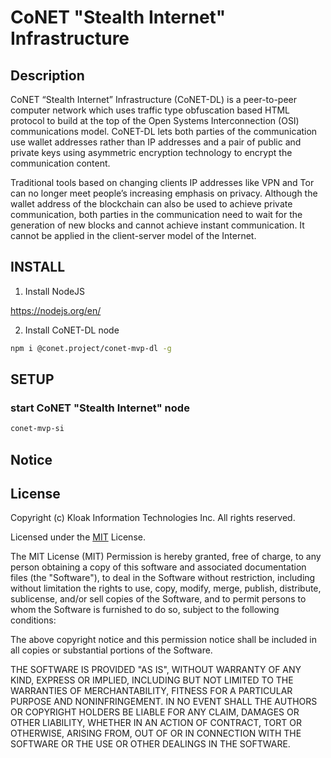 # CoNET "Stealth Internet" Infrastructure

## Description

CoNET “Stealth Internet” Infrastructure (CoNET-DL) is a peer-to-peer computer network which uses traffic type obfuscation based HTML protocol to build at the top of the Open Systems Interconnection (OSI) communications model. CoNET-DL lets both parties of the communication use wallet addresses rather than IP addresses and a pair of public and private keys using asymmetric encryption technology to encrypt the communication content.

Traditional tools based on changing clients IP addresses like VPN and Tor can no longer meet people’s increasing emphasis on privacy. Although the wallet address of the blockchain can also be used to achieve private communication, both parties in the communication need to wait for the generation of new blocks and cannot achieve instant communication. It cannot be applied in the client-server model of the Internet.

## INSTALL
1. Install NodeJS

https://nodejs.org/en/

2. Install CoNET-DL node
```bash
npm i @conet.project/conet-mvp-dl -g
```

## SETUP

### start CoNET "Stealth Internet" node

```bash
conet-mvp-si
```

## Notice


## License

Copyright (c) Kloak Information Technologies Inc. All rights reserved.

Licensed under the [MIT](LICENSE) License.

The MIT License (MIT)
Permission is hereby granted, free of charge, to any person obtaining a copy
of this software and associated documentation files (the "Software"), to deal
in the Software without restriction, including without limitation the rights
to use, copy, modify, merge, publish, distribute, sublicense, and/or sell
copies of the Software, and to permit persons to whom the Software is
furnished to do so, subject to the following conditions:

The above copyright notice and this permission notice shall be included in
all copies or substantial portions of the Software.

THE SOFTWARE IS PROVIDED "AS IS", WITHOUT WARRANTY OF ANY KIND, EXPRESS OR
IMPLIED, INCLUDING BUT NOT LIMITED TO THE WARRANTIES OF MERCHANTABILITY,
FITNESS FOR A PARTICULAR PURPOSE AND NONINFRINGEMENT. IN NO EVENT SHALL THE
AUTHORS OR COPYRIGHT HOLDERS BE LIABLE FOR ANY CLAIM, DAMAGES OR OTHER
LIABILITY, WHETHER IN AN ACTION OF CONTRACT, TORT OR OTHERWISE, ARISING FROM,
OUT OF OR IN CONNECTION WITH THE SOFTWARE OR THE USE OR OTHER DEALINGS IN
THE SOFTWARE.
